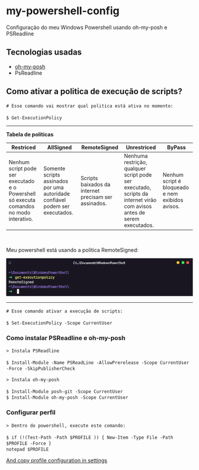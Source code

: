 # my-powershell-config

Configuração do meu Windows Powershell usando oh-my-posh e PSReadline

## Tecnologias usadas

- [oh-my-posh](https://github.com/JanDeDobbeleer/oh-my-posh)
- PsReadline

## Como ativar a politica de execução de scripts?

```
# Esse comando vai mostrar qual politica está ativa no momento:

$ Get-ExecutionPolicy
```
---

**Tabela de políticas**

| Restriced                                                                               	| AllSigned                                                                    	| RemoteSigned                                         	| Unrestriced                                                                                                            	| ByPass                                           	|
|-----------------------------------------------------------------------------------------	|------------------------------------------------------------------------------	|------------------------------------------------------	|------------------------------------------------------------------------------------------------------------------------	|--------------------------------------------------	|
| Nenhum script pode ser executado e o Powershell só executa comandos no modo interativo. 	| Somente scripts assinados por uma autoridade confiável podem ser executados. 	| Scripts baixados da internet precisam ser assinados. 	| Nenhuma restrição, qualquer script pode ser executado, scripts da internet virão com avisos antes de serem executados. 	| Nenhum script é bloqueado e nem exibidos avisos. 	|

<br>

Meu powershell está usando a politica RemoteSigned:

<img src="screenshot.png" alt="Hyper">

---


```
# Esse comando ativar a execução de scripts:

$ Set-ExecutionPolicy -Scope CurrentUser
```

### Como instalar PSReadline e oh-my-posh

```
> Instala PSReadline

$ Install-Module -Name PSReadLine -AllowPrerelease -Scope CurrentUser -Force -SkipPublisherCheck
```

```
> Instala oh-my-posh

$ Install-Module posh-git -Scope CurrentUser
$ Install-Module oh-my-posh -Scope CurrentUser
```

### Configurar perfil

```
> Dentro do powershell, execute este comando:

$ if (!(Test-Path -Path $PROFILE )) { New-Item -Type File -Path $PROFILE -Force }
notepad $PROFILE
```


<a href="./settings/theming.psm1"> And copy profile configuration in settings</a>
